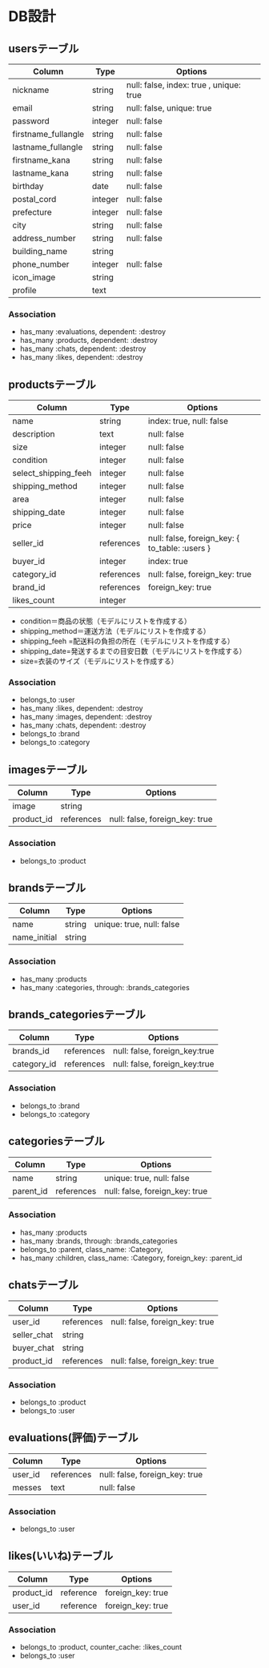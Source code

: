 # DB設計

## usersテーブル

|Column|Type|Options|
|------|----|-------|
|nickname|string|null: false, index: true , unique: true|
|email|string|null: false, unique: true|
|password|integer|null: false|
|firstname_fullangle|string|null: false|
|lastname_fullangle|string|null: false|
|firstname_kana|string|null: false|
|lastname_kana|string|null: false|
|birthday|date|null: false|
|postal_cord|integer|null: false|
|prefecture|integer|null: false|
|city|string|null: false|
|address_number|string|null: false|
|building_name|string||
|phone_number|integer|null: false|
|icon_image|string||
|profile|text||


### Association
* has_many :evaluations, dependent: :destroy
* has_many :products, dependent: :destroy
* has_many :chats, dependent: :destroy
* has_many :likes, dependent: :destroy


## productsテーブル
|Column|Type|Options|
|------|----|-------|
|name|string|index: true, null: false|
|description|text|null: false|
|size|integer|null: false|
|condition|integer|null: false|
|select_shipping_feeh|integer|null: false|
|shipping_method|integer|null: false|
|area|integer|null: false|
|shipping_date|integer|null: false|
|price|integer|null: false|
|seller_id|references|null: false, foreign_key: { to_table: :users }|
|buyer_id|integer|index: true|
|category_id|references|null: false, foreign_key: true|
|brand_id|references|foreign_key: true|
|likes_count|integer||

* condition＝商品の状態（モデルにリストを作成する）
* shipping_method＝運送方法（モデルにリストを作成する）
* shipping_feeh =配送料の負担の所在（モデルにリストを作成する）
* shipping_date=発送するまでの目安日数（モデルにリストを作成する）
* size=衣装のサイズ（モデルにリストを作成する）


### Association
* belongs_to :user
* has_many :likes, dependent: :destroy
* has_many :images, dependent: :destroy
* has_many :chats, dependent: :destroy
* belongs_to :brand
* belongs_to :category

## imagesテーブル
|Column|Type|Options|
|------|----|-------|
|image|string||	
|product_id|references|null: false, foreign_key: true|	

### Association
* belongs_to :product


## brandsテーブル
|Column|Type|Options|
|------|----|-------|
|name|string|unique: true, null: false|
|name_initial|string||

### Association
* has_many :products
* has_many :categories, through: :brands_categories

## brands_categoriesテーブル
|Column|Type|Options|
|------|----|-------|
|brands_id|references|null: false, foreign_key:true|
|category_id|references|null: false, foreign_key:true|

### Association
* belongs_to :brand
* belongs_to :category

## categoriesテーブル
|Column|Type|Options|
|------|----|-------|
|name	|string	|unique: true, null: false|
|parent_id|references|null: false, foreign_key: true|

### Association
* has_many :products
* has_many :brands, through: :brands_categories
* belongs_to :parent, class_name: :Category,
* has_many :children, class_name: :Category, foreign_key: :parent_id

## chatsテーブル
|Column|Type|Options|
|------|----|-------|
|user_id|references|null: false, foreign_key: true|
|seller_chat|string||
|buyer_chat|string||
|product_id|references|null: false, foreign_key: true|

### Association
* belongs_to :product
* belongs_to :user


## evaluations(評価)テーブル 

|Column|Type|Options|
|------|----|-------|
|user_id|references|null: false, foreign_key: true|
|messes|text|null: false|

### Association
* belongs_to :user


## likes(いいね)テーブル
|Column|Type|Options|
|------|----|-------|
|product_id|reference|foreign_key: true|
|user_id|reference|foreign_key: true|

### Association
* belongs_to :product, counter_cache: :likes_count
* belongs_to :user
